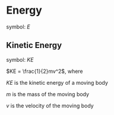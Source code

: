 # Energy

symbol: $E$

## Kinetic Energy

symbol: $KE$

$KE = \frac{1}{2}mv^2$, where

$KE$ is the kinetic energy of a moving body

$m$ is the mass of the moving body

$v$ is the velocity of the moving body